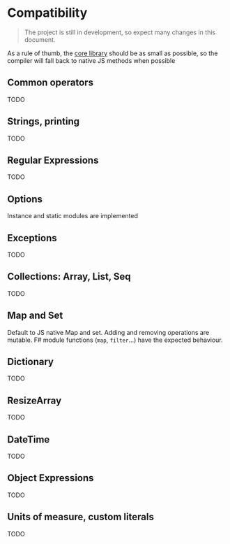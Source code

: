 # Compatibility

> The project is still in development, so expect many changes in this document.

As a rule of thumb, the [core library](/lib/fabel-core.js) should be as small as possible, so the compiler will fall back to native JS methods when possible

## Common operators
TODO

## Strings, printing
TODO

## Regular Expressions
TODO

## Options
Instance and static modules are implemented

## Exceptions
TODO

## Collections: Array, List, Seq
TODO

## Map and Set
Default to JS native Map and set. Adding and removing operations are mutable. F# module functions (`map`, `filter`...) have the expected behaviour.

## Dictionary
TODO

## ResizeArray
TODO

## DateTime
TODO

## Object Expressions
TODO

## Units of measure, custom literals
TODO